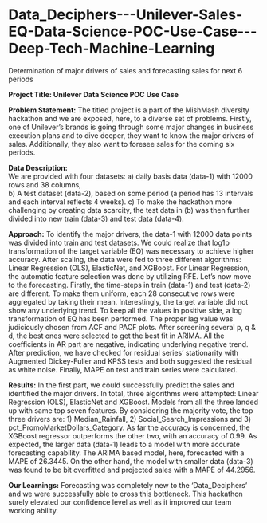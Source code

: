 # Data_Deciphers---Unilever-Sales-EQ-Data-Science-POC-Use-Case---Deep-Tech-Machine-Learning
Determination of major drivers of sales and forecasting sales for next 6 periods


**Project Title: Unilever Data Science POC Use Case** 

**Problem Statement:** The titled project is a part of the MishMash diversity hackathon and we are exposed, here, to a diverse set of problems. Firstly, one of Unilever’s brands is going through some major changes in business execution plans and to dive deeper, they want to know the major drivers of sales. Additionally, they also want to foresee sales for the coming six periods.  

**Data Description:**  
We are provided with four datasets:
a) daily basis data (data-1) with 12000 rows and 38 columns,    
b) A test dataset (data-2), based on some period (a period has 13 intervals and each interval reflects 4 weeks). 
c) To make the hackathon more challenging by creating data scarcity, the test data in (b) was then further divided into new train (data-3) and test data (data-4).

**Approach:** To identify the major drivers, the data-1 with 12000 data points was divided into train and test datasets. We could realize that log1p transformation of the target variable (EQ) was necessary to achieve higher accuracy. After scaling, the data were fed to three different algorithms: Linear Regression (OLS), ElasticNet, and XGBoost. For Linear Regression, the automatic feature selection was done by utilizing RFE.
Let’s now move to the forecasting. Firstly, the time-steps in train (data-1) and test (data-2) are different. To make them uniform, each 28 consecutive rows were aggregated by taking their mean. Interestingly, the target variable did not show any underlying trend. To keep all the values in positive side, a log transformation of EQ has been performed. The proper lag value was judiciously chosen from ACF and PACF plots. After screening several p, q & d, the best ones were selected to get the best fit in ARIMA. All the coefficients in AR part are negative, indicating underlying negative trend. After prediction, we have checked for residual series’ stationarity with Augmented Dickey-Fuller and KPSS tests and both suggested the residual as white noise. Finally, MAPE on test and train series were calculated.  

**Results:** In the first part, we could successfully predict the sales and identified the major drivers. In total, three algorithms were attempted: Linear Regression (OLS), ElasticNet and XGBoost. Models from all the three landed up with same top seven features. By considering the majority vote, the top three drivers are: 1) Median_Rainfall, 2) Social_Search_Impressions and 3) pct_PromoMarketDollars_Category. As far the accuracy is concerned, the XGBoost regressor outperforms the other two, with an accuracy of 0.99.
As expected, the larger data (data-1) leads to a model with more accurate forecasting capability. The ARIMA based model, here, forecasted with a MAPE of 26.3445. On the other hand, the model with smaller data (data-3) was found to be bit overfitted and projected sales with a MAPE of 44.2956.

**Our Learnings:** Forecasting was completely new to the ‘Data_Deciphers’ and we were successfully able to cross this bottleneck. This hackathon surely elevated our confidence level as well as it improved our team working ability.

